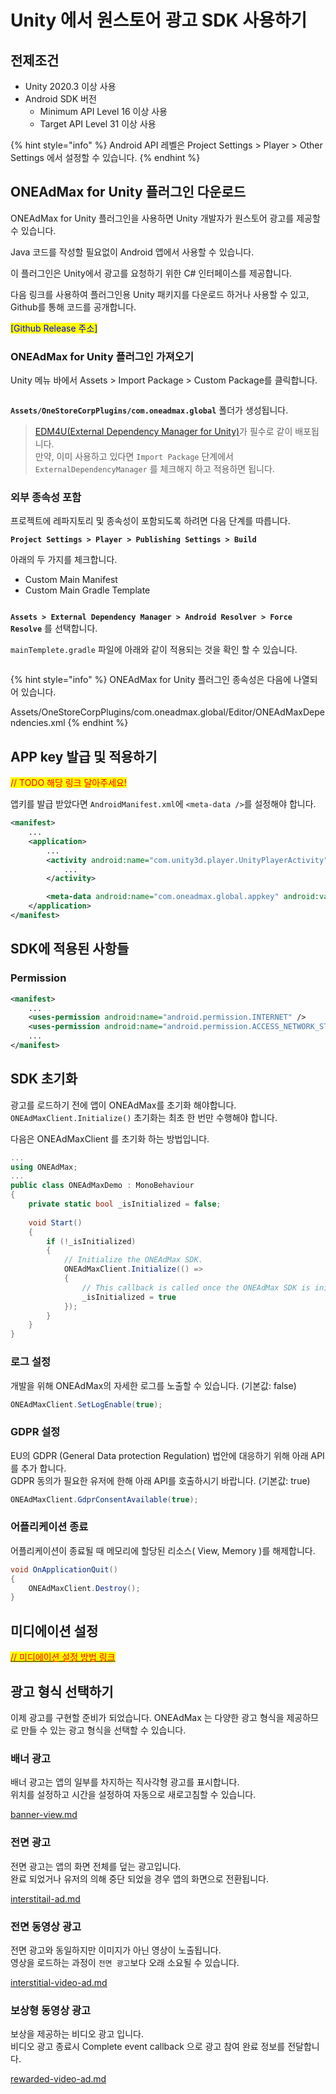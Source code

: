 # Unity 에서 원스토어 광고 SDK 사용하기

## 전제조건

* Unity 2020.3 이상 사용
* Android SDK 버전
  * Minimum API Level 16 이상 사용
  * Target API Level 31 이상 사용

{% hint style="info" %}
Android API 레벨은 Project Settings > Player > Other Settings 에서 설정할 수 있습니다.
{% endhint %}

## ONEAdMax for Unity 플러그인 다운로드

ONEAdMax for Unity 플러그인을 사용하면 Unity 개발자가 원스토어 광고를 제공할 수 있습니다.

Java 코드를 작성할 필요없이 Android 앱에서 사용할 수 있습니다.

이 플러그인은 Unity에서 광고를 요청하기 위한 C# 인터페이스를 제공합니다.

다음 링크를 사용하여 플러그인용 Unity 패키지를 다운로드 하거나 사용할 수 있고, Github를 통해 코드를 공개합니다.

<mark style="color:blue;">\[Github Release 주소]</mark>

### ONEAdMax for Unity 플러그인 가져오기

Unity 메뉴 바에서 Assets > Import Package > Custom Package를 클릭합니다.

<figure><img src=".gitbook/assets/image1.png" alt=""><figcaption></figcaption></figure>

**`Assets/OneStoreCorpPlugins/com.oneadmax.global`** 폴더가 생성됩니다.

> [EDM4U(External Dependency Manager for Unity)](https://github.com/googlesamples/unity-jar-resolver)가 필수로 같이 배포됩니다.\
> 만약, 이미 사용하고 있다면 `Import Package` 단계에서 `ExternalDependencyManager` 를 체크해지 하고 적용하면 됩니다.

### 외부 종속성 포함

프로젝트에 레파지토리 및 종속성이 포함되도록 하려면 다음 단계를 따릅니다.

**`Project Settings > Player > Publishing Settings > Build`**

아래의 두 가지를 체크합니다.

* Custom Main Manifest
* Custom Main Gradle Template

<figure><img src=".gitbook/assets/image2.png" alt=""><figcaption></figcaption></figure>

**`Assets > External Dependency Manager > Android Resolver > Force Resolve`** 를 선택합니다.

`mainTemplete.gradle` 파일에 아래와 같이 적용되는 것을 확인 할 수 있습니다.

<figure><img src=".gitbook/assets/image3.png" alt=""><figcaption></figcaption></figure>

{% hint style="info" %}
ONEAdMax for Unity 플러그인 종속성은 다음에 나열되어 있습니다.

Assets/OneStoreCorpPlugins/com.oneadmax.global/Editor/ONEAdMaxDependencies.xml
{% endhint %}

## APP key 발급 및 적용하기

<mark style="color:red;">// TODO 해당 링크 달아주세요!</mark>

앱키를 발급 받았다면 `AndroidManifest.xml`에 `<meta-data />`를 설정해야 합니다.

```xml
<manifest>
    ...
    <application>
        ...
        <activity android:name="com.unity3d.player.UnityPlayerActivity">
            ...
        </activity>

        <meta-data android:name="com.oneadmax.global.appkey" android:value="your app key"/>
    </application>
</manifest>
```

## SDK에 적용된 사항들

### Permission

```xml
<manifest>
    ...
    <uses-permission android:name="android.permission.INTERNET" />
    <uses-permission android:name="android.permission.ACCESS_NETWORK_STATE" />
    ...
</manifest>
```

## SDK 초기화

광고를 로드하기 전에 앱이 ONEAdMax를 초기화 해야합니다.\
`ONEAdMaxClient.Initialize()` 초기화는 최초 한 번만 수행해야 합니다.

다음은 ONEAdMaxClient 를 초기화 하는 방법입니다.

```csharp
...
using ONEAdMax;
...
public class ONEAdMaxDemo : MonoBehaviour
{
    private static bool _isInitialized = false;
    
    void Start()
    {
        if (!_isInitialized)
        {
            // Initialize the ONEAdMax SDK.
            ONEAdMaxClient.Initialize(() =>
            {
                // This callback is called once the ONEAdMax SDK is initialized.
                _isInitialized = true
            });
        }
    }
}
```

### 로그 설정

개발을 위해 ONEAdMax의 자세한 로그를 노출할 수 있습니다. (기본값: false)

```csharp
ONEAdMaxClient.SetLogEnable(true);
```

### GDPR 설정

EU의 GDPR (General Data protection Regulation) 법안에 대응하기 위해 아래 API를 추가 합니다.\
GDPR 동의가 필요한 유저에 한해 아래 API를 호출하시기 바랍니다. (기본값: true)

```csharp
ONEAdMaxClient.GdprConsentAvailable(true);
```

### 어플리케이션 종료

어플리케이션이 종료될 때 메모리에 할당된 리소스( View, Memory )를 해제합니다.

```csharp
void OnApplicationQuit()
{
    ONEAdMaxClient.Destroy();
}
```

## 미디에이션 설정

[<mark style="color:red;">// 미디에이션 설정 방법 링크</mark>](https://wiki.onestorecorp.com/display/ONEIAA/ONE+AdMax+SDK#ONEAdMaxSDK-%EB%AF%B8%EB%94%94%EC%97%90%EC%9D%B4%EC%85%98\(Mediation\))

## 광고 형식 선택하기

이제 광고를 구현할 준비가 되었습니다. ONEAdMax 는 다양한 광고 형식을 제공하므로 만들 수 있는 광고 형식을 선택할 수 있습니다.

### 배너 광고

배너 광고는 앱의 일부를 차지하는 직사각형 광고를 표시합니다.\
위치를 설정하고 시간을 설정하여 자동으로 새로고침할 수 있습니다.

[banner-view.md](README/banner-view.md "mention")

### 전면 광고

전면 광고는 앱의 화면 전체를 덮는 광고입니다.\
완료 되었거나 유저의 의해 중단 되었을 경우 앱의 화면으로 전환됩니다.

[interstitail-ad.md](README/interstitail-ad.md "mention")

### 전면 동영상 광고

전면 광고와 동일하지만 이미지가 아닌 영상이 노출됩니다.\
영상을 로드하는 과정이 `전면 광고`보다 오래 소요될 수 있습니다.

[interstitial-video-ad.md](README/interstitial-video-ad.md "mention")

### 보상형 동영상 광고

보상을 제공하는 비디오 광고 입니다.\
비디오 광고 종료시 Complete event callback 으로 광고 참여 완료 정보를 전달합니다.

[rewarded-video-ad.md](README/rewarded-video-ad.md "mention")
